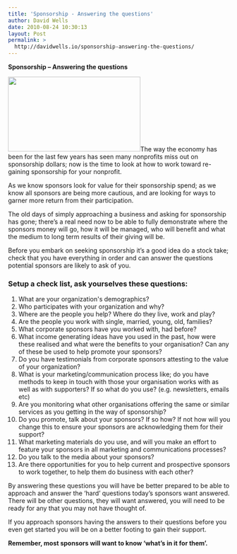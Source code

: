 ```yaml
---
title: 'Sponsorship - Answering the questions'
author: David Wells
date: 2010-08-24 10:30:13
layout: Post
permalink: >
  http://davidwells.io/sponsorship-answering-the-questions/
---
```

<strong>Sponsorship – Answering the questions</strong>

<a href="https://s3-us-west-2.amazonaws.com/assets.davidwells.io/legacy/2010/08/sponsership.png"><img class="alignright size-medium wp-image-2883" title="sponsership" src="https://s3-us-west-2.amazonaws.com/assets.davidwells.io/legacy/2010/08/sponsership-300x169.png" alt="" width="300" height="169" /></a>The way the economy has been for the last few years has seen many nonprofits miss out on sponsorship dollars; now is the time to look at how to work toward re-gaining sponsorship for your nonprofit.

As we know sponsors look for value for their sponsorship spend; as we know all sponsors are being more cautious, and are looking for ways to garner more return from their participation.

The old days of simply approaching a business and asking for sponsorship has gone; there’s a real need now to be able to fully demonstrate where the sponsors money will go, how it will be managed, who will benefit and what the medium to long term results of their giving will be.

Before you embark on seeking sponsorship it’s a good idea do a stock take; check that you have everything in order and can answer the questions potential sponsors are likely to ask of you.

<h3>Setup a check list, ask yourselves these questions:</h3>

<ol>
	<li>What are your organization's demographics?</li>
	<li>Who participates with your organization and why?</li>
	<li>Where are the people you help? Where do they live, work and play?</li>
	<li>Are the people you work with single, married, young, old, families?</li>
	<li>What corporate sponsors have you worked with, had before?</li>
	<li>What income generating ideas have you used in the past, how were these realised and what were the benefits to your organisation? Can any of these be used to help promote your sponsors?</li>
	<li>Do you have testimonials from corporate sponsors attesting to the value of your organization?</li>
	<li>What is your marketing/communication process like; do you have methods to keep in touch with those your organisation works with as well as with supporters? If so what do you use? (e.g. newsletters, emails etc)</li>
	<li>Are you monitoring what other organisations offering the same or similar services as you getting in the way of sponsorship?</li>
	<li>Do you promote, talk about your sponsors? If so how? If not how will you change this to ensure your sponsors are acknowledging them for their support?</li>
	<li>What marketing materials do you use, and will you make an effort to feature your sponsors in all marketing and communications processes?</li>
	<li>Do you talk to the media about your sponsors?</li>
	<li>Are there opportunities for you to help current and prospective sponsors to work together, to help them do business with each other?</li>
</ol>
<strong> </strong>

By answering these questions you will have be better prepared to be able to approach and answer the ‘hard’ questions today’s sponsors want answered. There will be other questions, they will want answered, you will need to be ready for any that you may not have thought of.

If you approach sponsors having the answers to their questions before you even get started you will be on a better footing to gain their support.

<strong>Remember, most sponsors will want to know ‘what’s in it for them’.</strong>

